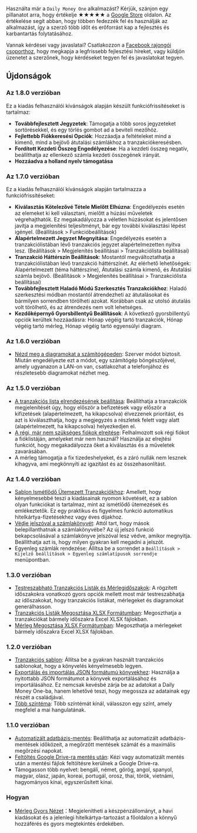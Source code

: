 Használta már a `Daily Money One` alkalmazást? Kérjük, szánjon egy pillanatot arra, hogy értékelje ★★★★★ a [Google Store](https://play.google.com/store/apps/details?id=com.colaorange.dailymoneyone) oldalon. Az értékelése segít abban, hogy többen fedezzék fel és használják az alkalmazást, így a szerző több időt és erőforrást kap a fejlesztés és karbantartás folytatásához.

Vannak kérdései vagy javaslatai? Csatlakozzon a [Facebook rajongói csoporthoz](https://www.facebook.com/colaorange.daily.money), hogy megkapja a legfrissebb fejlesztési híreket, vagy küldjön üzenetet a szerzőnek, hogy kérdéseket tegyen fel és javaslatokat tegyen.

## Újdonságok

### Az 1.8.0 verzióban
Ez a kiadás felhasználói kívánságok alapján készült funkciófrissítéseket is tartalmaz:
* **Továbbfejlesztett Jegyzetek**: Támogatja a több soros jegyzeteket sortörésekkel, és egy törlés gombot ad a beviteli mezőhöz.
* **Fejlettebb Fiókkeresési Opciók**: Hozzáadja a feltételeket mind a kimenő, mind a bejövő átutalási számlákhoz a tranzakciókeresésben.
* **Fordított Kezdeti Összeg Engedélyezése**: Ha a kezdeti összeg negatív, beállíthatja az ellenkező számla kezdeti összegének irányát.
* **Hozzáadva a holland nyelv támogatása**

### Az 1.7.0 verzióban
Ez a kiadás felhasználói kívánságok alapján tartalmazza a funkciófrissítéseket:
* **Kiválasztás Kötelezővé Tétele Mielőtt Elhúzna**: Engedélyezés esetén az elemeket ki kell választani, mielőtt a húzási műveletek végrehajthatók. Ez megakadályozza a véletlen húzásokat és jelentősen javítja a megjelenítési teljesítményt, bár egy további kiválasztási lépést igényel. (Beállítások > Funkcióbeállítások)
* **Alapértelmezett Jegyzet Megnyitása**: Engedélyezés esetén a tranzakciólistában lévő tranzakciós jegyzet alapértelmezetten nyitva lesz. (Beállítások > Megjelenítés beállításai > Tranzakciólista beállításai)
* **Tranzakció Háttérszín Beállítások**: Mostantól megváltoztathatja a tranzakciólistában lévő tranzakció háttérszínét. Az elérhető lehetőségek: Alapértelmezett (téma háttérszíne), Átutalási számla kimenő, és Átutalási számla bejövő. (Beállítások > Megjelenítés beállításai > Tranzakciólista beállításai)
* **Továbbfejlesztett Haladó Módú Szerkesztés Tranzakciókhoz**: Haladó szerkesztési módban mostantól átrendezheti az átutalásokat és bármilyen sorrendben törölheti azokat. Korábban csak az utolsó átutalás volt törölhető, és az átrendezés nem volt lehetséges.
* **Kezdőképernyő Gyorsbillentyű Beállítások**: A következő gyorsbillentyű opciók kerültek hozzáadásra: Hónap végéig tartó tranzakciók, Hónap végéig tartó mérleg, Hónap végéig tartó egyensúlyi diagram.

### Az 1.6.0 verzióban
* [Nézd meg a diagramokat a számítógépeden](https://youtu.be/Ag8cqg9gzi0): Szerver módot biztosít. Miután engedélyezte ezt a módot, egy számítógép böngészőjével, amely ugyanazon a LAN-on van, csatlakozhat a telefonjához és részletesebb diagramokat nézhet meg.

### Az 1.5.0 verzióban
* [A tranzakciós lista elrendezésének beállítása](https://youtu.be/TzQj2pY6sWs): Beállíthatja a tranzakciók megjelenítését úgy, hogy először a befizetések vagy először a kifizetések (alapértelmezett, ha kikapcsolva) élvezzenek prioritást, és azt is kiválaszthatja, hogy a megjegyzés a részletek felett vagy alatt (alapértelmezett, ha kikapcsolva) helyezkedjen el.
* [A régi, már nem szükséges fiókok elrejtése](https://youtu.be/nKq7Mh_2nQA): Felhalmozott sok régi fiókot a fióklistáján, amelyeket már nem használ? Használja az elrejtési funkciót, hogy megakadályozza őket a kiválasztás és a műveletek zavarásában.
* A mérleg támogatja a fix tizedeshelyeket, és a záró nullák nem lesznek kihagyva, ami megkönnyíti az igazítást és az összehasonlítást.

### Az 1.4.0 verzióban
* [Sablon Ismétlődő Ütemezett Tranzakciókhoz](https://youtu.be/TzQj2pY6sWs): Amellett, hogy kényelmesebbé teszi a kiadásainak nyomon követését, ez a sablon olyan funkciókat is tartalmaz, mint az ismétlődő ütemezések és emlékeztetők. Ez egy praktikus és figyelmes funkció automatikus hitelkártya-fizetésekhez vagy éves díjakhoz.
* [Védje jelszóval a számlakönyvét](https://youtu.be/peoYqNG_4pk): Attól tart, hogy mások belepillanthatnak a számlakönyvébe? Az új jelszó funkció bekapcsolásával a számlakönyve jelszóval lesz védve, amikor megnyitja. Beállíthatja azt is, hogy milyen gyakran kell megadni a jelszót.
* Egyenleg számlák rendezése: Állítsa be a sorrendet a `Beállítások > Kijelző beállítások > Egyenleg számlatípusok sorrendje` menüpontban.

### 1.3.0 verzióban
* [Testreszabható Tranzakciós Listák és Mérlegidőszakok](https://youtu.be/O7EcLN82qIU): A rögzített időszakokra vonatkozó gyors opciók mellett most már testreszabhatja az időszakokat, hogy tranzakciós listákat, mérlegeket és diagramokat generálhasson.
* [Tranzakciós Listák Megosztása XLSX Formátumban](https://youtu.be/Bf7j39fsCSc): Megoszthatja a tranzakciókat bármely időszakra Excel XLSX fájlokban.
* [Mérleg Megosztása XLSX Formátumban](https://youtu.be/kpxJxNsButA): Megoszthatja a mérlegeket bármely időszakra Excel XLSX fájlokban.

### 1.2.0 verzióban
* [Tranzakciós sablon](https://youtu.be/CtfJ5BecZfY): Állítsa be a gyakran használt tranzakciós sablonokat, hogy a könyvelés kényelmesebb legyen.
* [Exportálás és importálás JSON formátumú könyvekhez](https://youtu.be/bHGEH7zcj78): Használja a nyitottabb JSON formátumot a könyvek exportálásához és importálásához. Ez nemcsak kevésbé zárja be az adatokat a Daily Money One-ba, hanem lehetővé teszi, hogy megossza az adatainak egy részét a családjával.
* [Több színtéma](https://youtu.be/3Yw7m2AOvfc): Több színtémát kínál, válasszon egy színt, amely megfelel a mai hangulatának.

### 1.1.0 verzióban
* [Automatizált adatbázis-mentés](https://youtube.com/shorts/dWePWDncx0k): Beállíthatja az automatizált adatbázis-mentések időközeit, a megőrzött mentések számát és a maximális megőrzési napokat.
* [Feltöltés Google Drive-ra mentés után](https://youtu.be/hOJdtKElLuw): Kézi vagy automatizált mentés után a mentési fájlok feltöltésre kerülnek a Google Drive-ra.
* Támogasson több nyelvet: bengáli, német, görög, angol, spanyol, magyar, olasz, japán, koreai, portugál, orosz, thai, török, vietnámi, hagyományos kínai, egyszerűsített kínai.

### Hogyan
 * [Mérleg Gyors Nézet](https://youtu.be/66tJxSrI_vQ)：Megjelenítheti a készpénzállományt, a havi kiadásokat és a jelenlegi hitelkártya-tartozást a főoldalon a könnyű hozzáférés és gyors megtekintés érdekében.